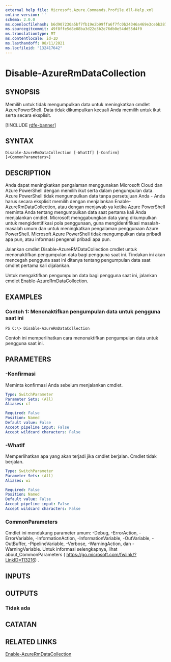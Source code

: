 ```yaml
---
external help file: Microsoft.Azure.Commands.Profile.dll-Help.xml
online version: ''
schema: 2.0.0
ms.openlocfilehash: b6d907230a5bf7fb19e2b99ffa6f7fc0b24346a469e3cebb28773503203d3956
ms.sourcegitcommit: 49f8ffe5d8e08ba3d22e3b2e76db0e54dd55d4f0
ms.translationtype: MT
ms.contentlocale: id-ID
ms.lasthandoff: 08/11/2021
ms.locfileid: "132417642"
---
```

# Disable-AzureRmDataCollection

## SYNOPSIS
Memilih untuk tidak mengumpulkan data untuk meningkatkan cmdlet AzurePowerShell. Data tidak dikumpulkan kecuali Anda memilih untuk ikut serta secara eksplisit.

[!INCLUDE [rdfe-banner](../../includes/rdfe-banner.md)]

## SYNTAX

```
Disable-AzureRmDataCollection [-WhatIf] [-Confirm] [<CommonParameters>]
```

## DESCRIPTION
Anda dapat meningkatkan pengalaman menggunakan Microsoft Cloud dan Azure PowerShell dengan memilih ikut serta dalam pengumpulan data.
Azure PowerShell tidak mengumpulkan data tanpa persetujuan Anda - Anda harus secara eksplisit memilih dengan menjalankan Enable-AzureRmDataCollection, atau dengan menjawab ya ketika Azure PowerShell meminta Anda tentang mengumpulkan data saat pertama kali Anda menjalankan cmdlet.
Microsoft menggabungkan data yang dikumpulkan untuk mengidentifikasi pola penggunaan, guna mengidentifikasi masalah-masalah umum dan untuk meningkatkan pengalaman penggunaan Azure PowerShell.
Microsoft Azure PowerShell tidak mengumpulkan data pribadi apa pun, atau informasi pengenal pribadi apa pun.

Jalankan cmdlet Disable-AzureRMDataCollection cmdlet untuk menonaktifkan pengumpulan data bagi pengguna saat ini.
Tindakan ini akan mencegah pengguna saat ini ditanya tentang pengumpulan data saat cmdlet pertama kali dijalankan.

Untuk mengaktifkan pengumpulan data bagi pengguna saat ini, jalankan cmdlet Enable-AzureRmDataCollection.

## EXAMPLES

### Contoh 1: Menonaktifkan pengumpulan data untuk pengguna saat ini
```
PS C:\> Disable-AzureRmDataCollection
```

Contoh ini memperlihatkan cara menonaktifkan pengumpulan data untuk pengguna saat ini. 

## PARAMETERS

### -Konfirmasi
Meminta konfirmasi Anda sebelum menjalankan cmdlet.

```yaml
Type: SwitchParameter
Parameter Sets: (All)
Aliases: cf

Required: False
Position: Named
Default value: False
Accept pipeline input: False
Accept wildcard characters: False
```

### -WhatIf
Memperlihatkan apa yang akan terjadi jika cmdlet berjalan. Cmdlet tidak berjalan.

```yaml
Type: SwitchParameter
Parameter Sets: (All)
Aliases: wi

Required: False
Position: Named
Default value: False
Accept pipeline input: False
Accept wildcard characters: False
```

### CommonParameters
Cmdlet ini mendukung parameter umum: -Debug, -ErrorAction, -ErrorVariable, -InformationAction, -InformationVariable, -OutVariable, -OutBuffer, -PipelineVariable, -Verbose, -WarningAction, dan -WarningVariable. Untuk informasi selengkapnya, lihat about_CommonParameters ( https://go.microsoft.com/fwlink/?LinkID=113216) .

## INPUTS

## OUTPUTS

### Tidak ada

## CATATAN

## RELATED LINKS

[Enable-AzureRmDataCollection]()

